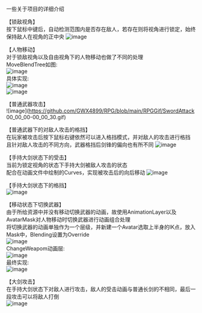一些关于项目的详细介绍

【锁敌视角】<br/>
按下鼠标中键后，自动检测范围内是否存在敌人，若存在则将视角进行锁定，始终保持敌人在视角的正中央
![image](https://github.com/GWX4899/RPG/blob/main/RPGGif/%E8%A7%86%E8%A7%92%E9%94%81%E5%AE%9A%2000_00_00-00_00_30.gif)

【人物移动】<br/>
对于锁敌视角以及自由视角下的人物移动也做了不同的处理<br/>
MoveBlendTree如图:<br/>
![image](https://github.com/GWX4899/RPG/blob/main/RPGGif/MoveBlendTree.png)<br/>
具体实现:<br/>
![image](https://github.com/GWX4899/RPG/blob/main/RPGGif/%E8%87%AA%E7%94%B1%E8%A7%86%E8%A7%92%E5%A5%94%E8%B7%91%2000_00_00-00_00_30.gif)<br/>
![image](https://github.com/GWX4899/RPG/blob/main/RPGGif/%E8%A7%86%E8%A7%92%E9%94%81%E5%AE%9A%E4%B8%8B%E7%9A%84%E5%A5%94%E8%B7%91%2000_00_00-00_00_30.gif)

【普通武器攻击】<br/>
![image](https://github.com/GWX4899/RPG/blob/main/RPGGif/SwordAttack 00_00_00-00_00_30.gif)<br/>

【普通武器下的对敌人攻击的格挡】<br/>
在玩家被攻击后按下鼠标右键依然可以进入格挡模式，并对敌人的攻击进行格挡<br/>且针对敌人攻击的不同方向，武器格挡后剑锋的偏向也有所不同
![image](https://github.com/GWX4899/RPG/blob/main/RPGGif/Sword%E6%A0%BC%E6%8C%A1%2000_00_00-00_00_30.gif)

【手持大剑状态下的受击】<br/>
当前为锁定视角的状态下手持大剑被敌人攻击的状态<br/>配合在动画文件中绘制的Curves，实现被攻击后的向后移动
![image](https://github.com/GWX4899/RPG/blob/main/RPGGif/%E5%A4%A7%E5%89%91%E5%8F%97%E5%87%BB%2000_00_00-00_00_30.gif)

【手持大剑状态下的格挡】<br/>
![image](https://github.com/GWX4899/RPG/blob/main/RPGGif/%E5%A4%A7%E5%89%91%E6%A0%BC%E6%8C%A1%2000_00_00-00_00_30.gif)

【移动状态下切换武器】<br/>
由于所给资源中并没有移动切换武器的动画，故使用AnimationLayer以及AvatarMask对人物移动时切换武器进行动画组合处理<br/>
将切换武器的动画单独作为一个层级，并新建一个Avatar选取上半身的IK点，放入Mask中，Blending设置为Override<br/>
![image](https://github.com/GWX4899/RPG/blob/main/RPGGif/ba730883-533e-4d2c-b20c-b86cc2228057.png)<br/>
ChangeWeapom动画层:<br/>
![image](https://github.com/GWX4899/RPG/blob/main/RPGGif/05bfc4bb-e0dd-475a-89b2-85eff8d7d7ab.png)<br/>
最终实现:<br/>
![image](https://github.com/GWX4899/RPG/blob/main/RPGGif/%E7%A7%BB%E5%8A%A8%E7%8A%B6%E6%80%81%E4%B8%8B%E5%88%87%E6%8D%A2%E6%AD%A6%E5%99%A8%2000_00_00-00_00_30.gif)

【大剑攻击】<br/>
在手持大剑状态下对敌人进行攻击，敌人的受击动画与普通长剑的不相同，最后一段攻击可以将敌人打倒<br/>
![image](https://github.com/GWX4899/RPG/blob/main/RPGGif/%E8%A7%86%E8%A7%92%E9%94%81%E5%AE%9A%E4%B8%8B%E7%9A%84%E5%A4%A7%E5%89%91%E6%94%BB%E5%87%BB%2000_00_00-00_00_30.gif)
